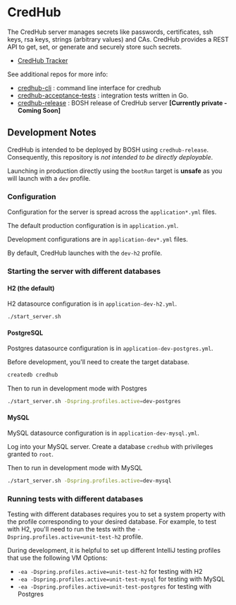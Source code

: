 # CredHub 

The CredHub server manages secrets like passwords, certificates, ssh keys, rsa keys, strings 
(arbitrary values) and CAs. CredHub provides a REST API to get, set, or generate and securely store
such secrets.
 
* [CredHub Tracker](https://www.pivotaltracker.com/n/projects/1977341)
 
See additional repos for more info:

* [credhub-cli](https://github.com/cloudfoundry-incubator/credhub-cli) :     command line interface for credhub
* [credhub-acceptance-tests](https://github.com/cloudfoundry-incubator/credhub-acceptance-tests) : integration tests written in Go.
* [credhub-release](https://github.com/pivotal-cf/credhub-release) : BOSH release of CredHub server **[Currently private - Coming Soon]**

## Development Notes

CredHub is intended to be deployed by BOSH using `credhub-release`. Consequently, this repository is _not intended to be directly deployable_. 

Launching in production directly using the `bootRun` target is **unsafe** as you will launch with a `dev` profile.

### Configuration

Configuration for the server is spread across the `application*.yml` files.

The default production configuration is in `application.yml`. 

Development configurations are in `application-dev*.yml` files.

By default, CredHub launches with the `dev-h2` profile.

### Starting the server with different databases

#### H2 (the default)

H2 datasource configuration is in `application-dev-h2.yml`.

```sh
./start_server.sh
```

#### PostgreSQL

Postgres datasource configuration is in `application-dev-postgres.yml`.

Before development, you'll need to create the target database.

```sh
createdb credhub
```

Then to run in development mode with Postgres

```sh
./start_server.sh -Dspring.profiles.active=dev-postgres
```

#### MySQL

MySQL datasource configuration is in `application-dev-mysql.yml`.

Log into your MySQL server. Create a database `credhub` with privileges granted to `root`.

Then to run in development mode with MySQL

```sh
./start_server.sh -Dspring.profiles.active=dev-mysql
```

### Running tests with different databases

Testing with different databases requires you to set a system property with the profile corresponding to your desired database. For example, to test with H2, you'll need to run the tests with the `-Dspring.profiles.active=unit-test-h2` profile.

During development, it is helpful to set up different IntelliJ testing profiles that use the following VM Options:

- `-ea -Dspring.profiles.active=unit-test-h2` for testing with H2
- `-ea -Dspring.profiles.active=unit-test-mysql` for testing with MySQL
- `-ea -Dspring.profiles.active=unit-test-postgres` for testing with Postgres

